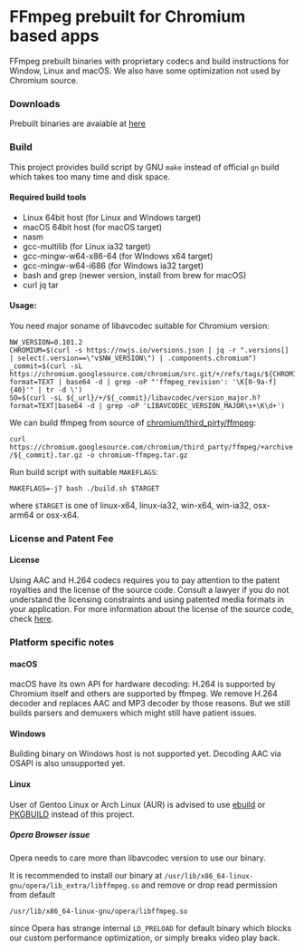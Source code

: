 
# FFmpeg prebuilt for Chromium based apps

FFmpeg prebuilt binaries with proprietary codecs and build instructions for Window, Linux and macOS.
We also have some optimization not used by Chromium source.

### Downloads
Prebuilt binaries are avaiable at [here](https://github.com/nwjs-ffmpeg-prebuilt/nwjs-ffmpeg-prebuilt/releases)

### Build

This project provides build script by GNU `make` instead of official `gn` build which takes too many time and disk space.

#### Required build tools

- Linux 64bit host (for Linux and Windows target)
- macOS 64bit host (for macOS target)
- nasm
- gcc-multilib (for Linux ia32 target)
- gcc-mingw-w64-x86-64 (for WIndows x64 target)
- gcc-mingw-w64-i686 (for Windows ia32 target)
- bash and grep (newer version, install from brew for macOS)
- curl jq tar

#### Usage:

You need major soname of libavcodec suitable for Chromium version:

```
NW_VERSION=0.101.2
CHROMIUM=$(curl -s https://nwjs.io/versions.json | jq -r ".versions[] | select(.version==\"v$NW_VERSION\") | .components.chromium")
_commit=$(curl -sL https://chromium.googlesource.com/chromium/src.git/+/refs/tags/${CHROMIUM}/DEPS?format=TEXT | base64 -d | grep -oP "'ffmpeg_revision': '\K[0-9a-f]{40}'" | tr -d \')
SO=$(curl -sL ${_url}/+/${_commit}/libavcodec/version_major.h?format=TEXT|base64 -d | grep -oP 'LIBAVCODEC_VERSION_MAJOR\s+\K\d+')
```

We can build ffmpeg from source of [chromium/third_pirty/ffmpeg](https://chromium.googlesource.com/chromium/third_party/ffmpeg/):

`curl https://chromium.googlesource.com/chromium/third_party/ffmpeg/+archive/${_commit}.tar.gz -o chromium-ffmpeg.tar.gz`

Run build script with suitable `MAKEFLAGS`:

`MAKEFLAGS=-j7 bash ./build.sh $TARGET`

where `$TARGET` is one of linux-x64, linux-ia32, win-x64, win-ia32, osx-arm64 or osx-x64.

### License and Patent Fee

#### License
Using AAC and H.264 codecs requires you to pay attention to the patent royalties and the license of the source code.
Consult a lawyer if you do not understand the licensing constraints and using patented media formats in your application.
For more information about the license of the source code, check [here](https://chromium.googlesource.com/chromium/third_party/ffmpeg.git/+/master/CREDITS.chromium).

### Platform specific notes

#### macOS

macOS have its own API for hardware decoding: H.264 is supported by Chromium itself and others are supported by ffmpeg.
We remove H.264 decoder and replaces AAC and MP3 decoder by those reasons. But we still builds parsers and demuxers which might still have patient issues.

#### Windows

Building binary on Windows host is not supported yet. Decoding AAC via OSAPI is also unsupported yet.

#### Linux

User of Gentoo Linux or Arch Linux (AUR) is advised to use [ebuild](https://packages.gentoo.org/packages/media-video/ffmpeg-chromium) or [PKGBUILD](https://aur.archlinux.org/cgit/aur.git/tree/PKGBUILD?h=chromium-ffmpeg) instead of this project.

##### Opera Browser issue

Opera needs to care more than libavcodec version to use our binary.

It is recommended to install our binary at
`/usr/lib/x86_64-linux-gnu/opera/lib_extra/libffmpeg.so` and remove or drop read permission from default

``/usr/lib/x86_64-linux-gnu/opera/libffmpeg.so``

since Opera has strange internal `LD_PRELOAD` for default binary which blocks our custom performance optimization, or simply breaks video play back.
